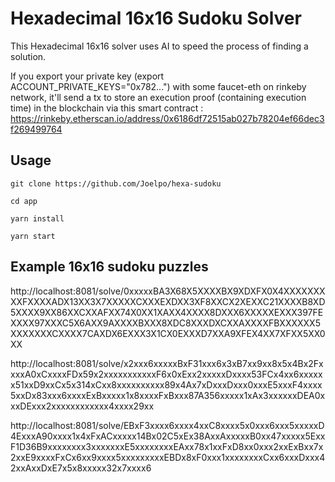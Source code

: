 # Hexadecimal 16x16 Sudoku Solver


This Hexadecimal 16x16 solver uses AI to speed the process of finding a solution. 

If you export your private key (export ACCOUNT_PRIVATE_KEYS="0x782...") with some faucet-eth on rinkeby network, it'll send a tx to store an execution proof (containing execution time) in the blockchain via this smart contract :
https://rinkeby.etherscan.io/address/0x6186df72515ab027b78204ef66dec3f269499764

## Usage

```
git clone https://github.com/Joelpo/hexa-sudoku

cd app

yarn install

yarn start 
```

## Example 16x16 sudoku puzzles

http://localhost:8081/solve/0xxxxxBA3X68X5XXXXBX9XDXFX0X4XXXXXXXXXFXXXXADX13XX3X7XXXXXCXXXEXDXX3XF8XXCX2XEXXC21XXXXB8XD5XXXX9XX86XXCXXAFXX74X0XX1XAXX4XXXX8DXXX6XXXXXEXXX397FEXXXX97XXXC5X6AXX9AXXXXBXXX8XDC8XXXDXCXXAXXXXFBXXXXXX5XXXXXXXCXXXX7CAXDX6EXXX3X1CX0EXXXD7XXA9XFEX4XX7XFXX5XX0XX

http://localhost:8081/solve/x2xxx6xxxxxBxF31xxx6x3xB7xx9xx8x5x4Bx2FxxxxA0xCxxxxFDx59x2xxxxxxxxxxxF6x0xExx2xxxxxDxxxx53FCx4xx6xxxxxx51xxD9xxCx5x314xCxx8xxxxxxxxxx89x4Ax7xDxxxDxxx0xxxE5xxxF4xxxx5xxDx83xxx6xxxxExBxxxxx1x8xxxxFxBxxx87A356xxxxx1xAx3xxxxxxDEA0xxxDExxx2xxxxxxxxxxxx4xxxx29xx

http://localhost:8081/solve/EBxF3xxxx6xxxx4xxC8xxxx5x0xxx6xxx5xxxxxD4ExxxA90xxxx1x4xFxACxxxxx14Bx02C5xEx38AxxAxxxxxB0xx47xxxxx5ExxF1D36B9xxxxxxxx3xxxxxxxE5xxxxxxxxEAxx78x1xxFxD8xx0xxx2xxExBxx7x2xxE9xxxxFxCx6xx9xxxx5xxxxxxxxxEBDx8xF0xxx1xxxxxxxxCxx6xxxDxxx42xxAxxDxE7x5x8xxxxx32x7xxxx6
